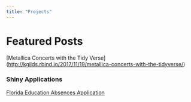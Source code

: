 ```yaml
---
title: "Projects"
---
```






# Featured Posts




[Metallica Concerts with the  Tidy Verse] (http://kgilds.rbind.io/2017/11/19/metallica-concerts-with-the-tidyverse/)





### Shiny Applications


[Florida Education Absences Application](https://tidydatabykwg57.shinyapps.io/flabsences/)


